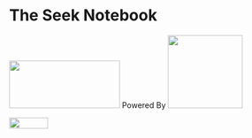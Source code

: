 # The Seek Notebook
<img src="https://fairdomhub.org/assets/logos/FAIRDOMhub-full-dark-2c9c36e75530adab9452f78637024f1503f7aaaa6c3f6f355be683fc55831656.svg" width="200px" height="86px"> Powered By <img src="https://seek4science.org/assets/images/seek-logo.svg" width="135px" height="132px">

<img src="https://img.shields.io/badge/coverage-A-brightgreen.svg" width="70px" height="20px">
